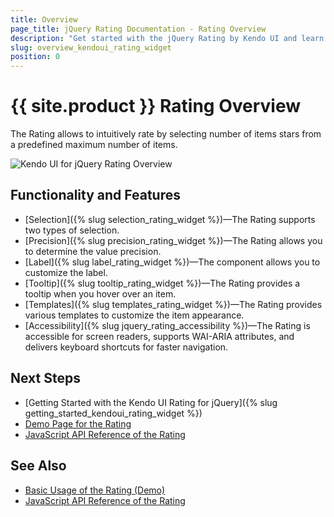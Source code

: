 ```yaml
---
title: Overview
page_title: jQuery Rating Documentation - Rating Overview
description: "Get started with the jQuery Rating by Kendo UI and learn how to create, initialize, and enable the widget."
slug: overview_kendoui_rating_widget
position: 0
---
```


# {{ site.product }} Rating Overview

The Rating allows to intuitively rate by selecting number of items stars from a predefined maximum number of items.

![Kendo UI for jQuery Rating Overview](rating-overview.PNG)

## Functionality and Features

* [Selection]({% slug selection_rating_widget %})&mdash;The Rating supports two types of selection.
* [Precision]({% slug precision_rating_widget %})&mdash;The Rating allows you to determine the value precision.
* [Label]({% slug label_rating_widget %})&mdash;The component allows you to customize the label.
* [Tooltip]({% slug tooltip_rating_widget %})&mdash;The Rating provides a tooltip when you hover over an item.
* [Templates]({% slug templates_rating_widget %})&mdash;The Rating provides various templates to customize the item appearance.
* [Accessibility]({% slug jquery_rating_accessibility %})&mdash;The Rating is accessible for screen readers, supports WAI-ARIA attributes, and delivers keyboard shortcuts for faster navigation.

## Next Steps 

* [Getting Started with the Kendo UI Rating for jQuery]({% slug getting_started_kendoui_rating_widget %})
* [Demo Page for the Rating](https://demos.telerik.com/kendo-ui/rating/index)
* [JavaScript API Reference of the Rating](/api/javascript/ui/rating)

## See Also

* [Basic Usage of the Rating (Demo)](https://demos.telerik.com/kendo-ui/rating/index)
* [JavaScript API Reference of the Rating](/api/javascript/ui/rating)
